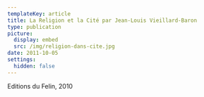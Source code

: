 ```yaml
---
templateKey: article
title: La Religion et la Cité par Jean-Louis Vieillard-Baron
type: publication
picture:
  display: embed
  src: /img/religion-dans-cite.jpg
date: 2011-10-05
settings:
  hidden: false
---
```

Editions du Felin, 2010

